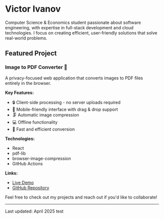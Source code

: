 # Victor Ivanov

Computer Science & Economics student passionate about software engineering, with expertise in full-stack development and cloud technologies. I focus on creating efficient, user-friendly solutions that solve real-world problems.

## Featured Project

### Image to PDF Converter 📄
A privacy-focused web application that converts images to PDF files entirely in the browser.

**Key Features:**
- 🔒 Client-side processing - no server uploads required
- 📱 Mobile-friendly interface with drag & drop support
- 🗜️ Automatic image compression
- 💻 Offline functionality
- 🚀 Fast and efficient conversion

**Technologies:**
- React
- pdf-lib
- browser-image-compression
- GitHub Actions

**Links:**
- [Live Demo](https://LLRHook.github.io/image-to-pdf-converter)
- [GitHub Repository](https://github.com/LLRHook/image-to-pdf-converter)

Feel free to check out my projects and reach out if you'd like to collaborate!

---
Last updated: April 2025
test